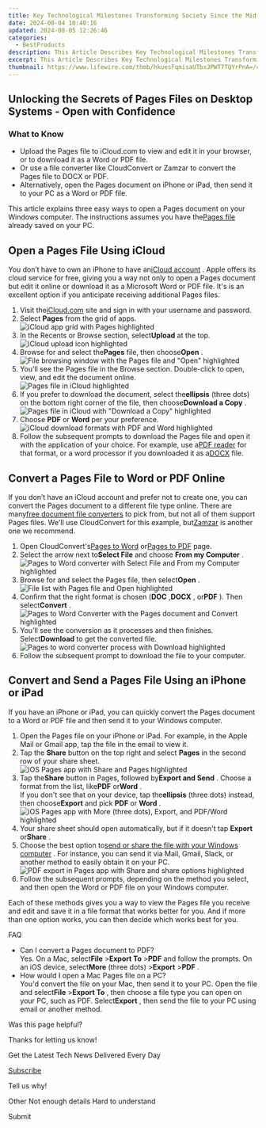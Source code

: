 ```yaml
---
title: Key Technological Milestones Transforming Society Since the Mid-19th Century
date: 2024-08-04 10:40:16
updated: 2024-08-05 12:26:46
categories:
  - BestProducts
description: This Article Describes Key Technological Milestones Transforming Society Since the Mid-19th Century
excerpt: This Article Describes Key Technological Milestones Transforming Society Since the Mid-19th Century
thumbnail: https://www.lifewire.com/thmb/hkuesFqmisaUTbxJPWT7TQYrPnA=/400x300/filters:no_upscale():max_bytes(150000):strip_icc():format(webp)/GettyImages-119705368-5c7f279dc9e77c00011c8462.jpg
---
```


## Unlocking the Secrets of Pages Files on Desktop Systems - Open with Confidence
### What to Know

* Upload the Pages file to iCloud.com to view and edit it in your browser, or to download it as a Word or PDF file.
* Or use a file converter like CloudConvert or Zamzar to convert the Pages file to DOCX or PDF.
* Alternatively, open the Pages document on iPhone or iPad, then send it to your PC as a Word or PDF file.

 This article explains three easy ways to open a Pages document on your Windows computer. The instructions assumes you have the[Pages file](https://www.lifewire.com/what-is-a-pages-file-2622800) already saved on your PC.

## Open a Pages File Using iCloud

 You don’t have to own an iPhone to have an[iCloud account](https://www.lifewire.com/icloud-faq-1999497) . Apple offers its cloud service for free, giving you a way not only to open a Pages document but edit it online or download it as a Microsoft Word or PDF file. It's is an excellent option if you anticipate receiving additional Pages files.

1. Visit the[iCloud.com](https://www.icloud.com/) site and sign in with your username and password.
2. Select **Pages** from the grid of apps.  
![iCloud app grid with Pages highlighted](https://www.lifewire.com/thmb/qJ3Ww8oOktjDOgvGuKv0JelG3tA=/1500x0/filters:no_upscale():max_bytes(150000):strip_icc():format(webp)/Pages-7110cf31e48e4bae9133fccabacab664.jpg)
3. In the Recents or Browse section, select**Upload** at the top.  
![iCloud upload icon highlighted](https://www.lifewire.com/thmb/FKbGkNO78-UtNwlsIf_DhD_xRos=/1500x0/filters:no_upscale():max_bytes(150000):strip_icc():format(webp)/Upload-30fe94962408447da1e03b18aa74203d.jpg)
4. Browse for and select the**Pages** file, then choose**Open** .  
![File browsing window with the Pages file and "Open" highlighted](https://www.lifewire.com/thmb/Fss9CIM1vsp6Gqm9iTRleQGm-I0=/1500x0/filters:no_upscale():max_bytes(150000):strip_icc():format(webp)/Pagesfileopen-3814642addc445e8a86a694d3a6b2d9f.jpg)
5. You’ll see the Pages file in the Browse section. Double-click to open, view, and edit the document online.  
![Pages file in iCloud highlighted](https://www.lifewire.com/thmb/6cvAbibnpx257jk0CGVCJ3y2ClI=/1500x0/filters:no_upscale():max_bytes(150000):strip_icc():format(webp)/Pagesfile-baf901f85a414454b78cff5aa9e15571.jpg)
6. If you prefer to download the document, select the**ellipsis** (three dots) on the bottom right corner of the file, then choose**Download a Copy** .  
![Pages file in iCloud with "Download a Copy" highlighted](https://www.lifewire.com/thmb/RsiWblXgZnXiOAlWBe0KZyXKCqE=/1500x0/filters:no_upscale():max_bytes(150000):strip_icc():format(webp)/Downloadacopy-891739d3aae64002839b6d9dc2174734.jpg)
7. Choose **PDF** or **Word** per your preference.  
![iCloud download formats with PDF and Word highlighted](https://www.lifewire.com/thmb/87oP7ttJnAsrMpJlTAY3RHKps5Y=/1500x0/filters:no_upscale():max_bytes(150000):strip_icc():format(webp)/PDForWord-10c7a04cc07f48359e4eb7b145dba808.jpg)
8. Follow the subsequent prompts to download the Pages file and open it with the application of your choice. For example, use a[PDF reader](https://www.lifewire.com/free-pdf-readers-1356652) for that format, or a word processor if you downloaded it as a[DOCX](https://www.lifewire.com/docx-file-2620750) file.

## Convert a Pages File to Word or PDF Online

 If you don’t have an iCloud account and prefer not to create one, you can convert the Pages document to a different file type online. There are many[free document file converters](https://www.lifewire.com/free-document-converter-software-programs-2622864) to pick from, but not all of them support Pages files. We'll use CloudConvert for this example, but[Zamzar](https://www.lifewire.com/zamzar-review-2622862) is another one we recommend.

1. Open CloudConvert's[Pages to Word](https://cloudconvert.com/pages-to-doc) or[Pages to PDF](https://cloudconvert.com/pages-to-pdf) page.
2. Select the arrow next to**Select File** and choose **From my Computer** .  
![Pages to Word converter with Select File and From my Computer highlighted](https://www.lifewire.com/thmb/j-3RhxSJl5DNKzbdajcjGSe2IuU=/1500x0/filters:no_upscale():max_bytes(150000):strip_icc():format(webp)/SelectFilefrommycomputer-abb8a9e962584bd5acd71153a4172b5c.jpg)
3. Browse for and select the Pages file, then select**Open** .  
![File list with Pages file and Open highlighted](https://www.lifewire.com/thmb/bvKyYAehe8Sc1Dfho6IYbeiRlMc=/1500x0/filters:no_upscale():max_bytes(150000):strip_icc():format(webp)/PagesfileOpen2-62b4a45a63e94fc493fea3568b4ee115.jpg)
4. Confirm that the right format is chosen (**DOC** ,**DOCX** , or**PDF** ). Then select**Convert** .  
![Pages to Word Converter with the Pages document and Convert highlighted](https://www.lifewire.com/thmb/zqvETFwmB94hW0UeoIp114f9rig=/1500x0/filters:no_upscale():max_bytes(150000):strip_icc():format(webp)/convert-ea985d99bb8344a2a09eda548a9946de.jpg)
5. You’ll see the conversion as it processes and then finishes. Select**Download** to get the converted file.  
![Pages to word converter process with Download highlighted](https://www.lifewire.com/thmb/V9UjdETNc8ZjjVmSBcGdksYxHUM=/1500x0/filters:no_upscale():max_bytes(150000):strip_icc():format(webp)/DownloadPagesfile-0017cc7494334bf788c62b0300e4af86.jpg)
6. Follow the subsequent prompt to download the file to your computer.

## Convert and Send a Pages File Using an iPhone or iPad

 If you have an iPhone or iPad, you can quickly convert the Pages document to a Word or PDF file and then send it to your Windows computer.

1. Open the Pages file on your iPhone or iPad. For example, in the Apple Mail or Gmail app, tap the file in the email to view it.
2. Tap the **Share** button on the top right and select **Pages** in the second row of your share sheet.  
![iOS Pages app with Share and Pages highlighted](https://www.lifewire.com/thmb/cuA92Rec-OnHVaUvCQM2bPg9QVQ=/1500x0/filters:no_upscale():max_bytes(150000):strip_icc():format(webp)/Sharetopages-792778085e1c4d22a586fbccdd307b05.jpg)
3. Tap the**Share** button in Pages, followed by**Export and Send** . Choose a format from the list, like**PDF** or**Word** .  
 If you don't see that on your device, tap the**ellipsis** (three dots) instead, then choose**Export** and pick **PDF** or **Word** .  
![iOS Pages app with More (three dots), Export, and PDF/Word highlighted](https://www.lifewire.com/thmb/C598CaqMqyVM3NXjacp3EbLTJtw=/1500x0/filters:no_upscale():max_bytes(150000):strip_icc():format(webp)/ExporttoPDF-a5114792ff0141ef9c39d731d0d7a633.jpg)
4. Your share sheet should open automatically, but if it doesn't tap **Export** or**Share** .
5. Choose the best option to[send or share the file with your Windows computer](https://www.lifewire.com/access-iphone-files-on-pc-5180132) . For instance, you can send it via Mail, Gmail, Slack, or another method to easily obtain it on your PC.  
![PDF export in Pages app with Share and share options highlighted](https://www.lifewire.com/thmb/tYJA0O93KMcRuzmcBflBb6CuBQE=/1500x0/filters:no_upscale():max_bytes(150000):strip_icc():format(webp)/SharePDF-ae61c6c233af462980fe6e9a7ef87c1f.jpg)
6. Follow the subsequent prompts, depending on the method you select, and then open the Word or PDF file on your Windows computer.

 Each of these methods gives you a way to view the Pages file you receive and edit and save it in a file format that works better for you. And if more than one option works, you can then decide which works best for you.

 FAQ

* Can I convert a Pages document to PDF?  
 Yes. On a Mac, select**File** \>**Export To** \>**PDF** and follow the prompts. On an iOS device, select**More** (three dots) >**Export** \>**PDF** .
* How would I open a Mac Pages file on a PC?  
 You'd convert the file on your Mac, then send it to your PC. Open the file and select**File** \>**Export To** , then choose a file type you can open on your PC, such as PDF. Select**Export** , then send the file to your PC using email or another method.

Was this page helpful?

Thanks for letting us know!

 Get the Latest Tech News Delivered Every Day

[Subscribe](https://www.lifewire.com/#)

Tell us why!

 Other  Not enough details  Hard to understand

 Submit

<ins class="adsbygoogle"
     style="display:block"
     data-ad-format="autorelaxed"
     data-ad-client="ca-pub-7571918770474297"
     data-ad-slot="1223367746"></ins>



<ins class="adsbygoogle"
     style="display:block"
     data-ad-client="ca-pub-7571918770474297"
     data-ad-slot="8358498916"
     data-ad-format="auto"
     data-full-width-responsive="true"></ins>
